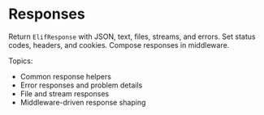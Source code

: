 # Responses

Return `ElifResponse` with JSON, text, files, streams, and errors. Set status codes, headers, and cookies. Compose responses in middleware.

Topics:
- Common response helpers
- Error responses and problem details
- File and stream responses
- Middleware-driven response shaping

